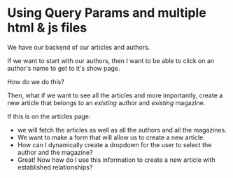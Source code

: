 # Using Query Params and multiple html & js files

We have our backend of our articles and authors.






If we want to start with our authors, then I want to be able to click on an author's name to get to it's show page.





How do we do this?





Then, what if we want to see all the articles and more importantly, create a new article that belongs to an *existing* author and *existing* magazine.




If this is on the articles page:

- we will fetch the articles as well as all the authors and all the magazines.
- We want to make a form that will allow us to create a new article.
- How can I dynamically create a dropdown for the user to select the author and the magazine?
- Great! Now how do I use this information to create a new article with established relationships?
